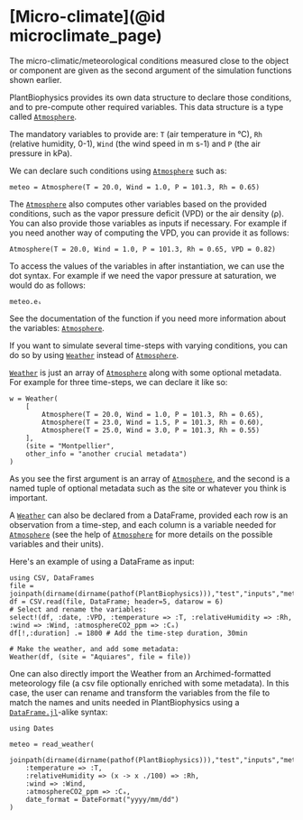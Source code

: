 # [Micro-climate](@id microclimate_page)

The micro-climatic/meteorological conditions measured close to the object or component are given as the second argument of the simulation functions shown earlier.

PlantBiophysics provides its own data structure to declare those conditions, and to pre-compute other required variables. This data structure is a type called [`Atmosphere`](@ref).

The mandatory variables to provide are: `T` (air temperature in °C), `Rh` (relative humidity, 0-1), `Wind` (the wind speed in m s-1) and `P` (the air pressure in kPa).

We can declare such conditions using [`Atmosphere`](@ref) such as:

```@example usepkg
meteo = Atmosphere(T = 20.0, Wind = 1.0, P = 101.3, Rh = 0.65)
```

The [`Atmosphere`](@ref) also computes other variables based on the provided conditions, such as the vapor pressure deficit (VPD) or the air density (ρ). You can also provide those variables as inputs if necessary. For example if you need another way of computing the VPD, you can provide it as follows:

```@example usepkg
Atmosphere(T = 20.0, Wind = 1.0, P = 101.3, Rh = 0.65, VPD = 0.82)
```

To access the values of the variables in after instantiation, we can use the dot syntax. For example if we need the vapor pressure at saturation, we would do as follows:

```@example usepkg
meteo.eₛ
```

See the documentation of the function if you need more information about the variables: [`Atmosphere`](@ref).

If you want to simulate several time-steps with varying conditions, you can do so by using [`Weather`](@ref) instead of [`Atmosphere`](@ref).

[`Weather`](@ref) is just an array of [`Atmosphere`](@ref) along with some optional metadata. For example for three time-steps, we can declare it like so:

```@example usepkg
w = Weather(
    [
        Atmosphere(T = 20.0, Wind = 1.0, P = 101.3, Rh = 0.65),
        Atmosphere(T = 23.0, Wind = 1.5, P = 101.3, Rh = 0.60),
        Atmosphere(T = 25.0, Wind = 3.0, P = 101.3, Rh = 0.55)
    ],
    (site = "Montpellier",
    other_info = "another crucial metadata")
)
```

As you see the first argument is an array of [`Atmosphere`](@ref), and the second is a named tuple of optional metadata such as the site or whatever you think is important.

A [`Weather`](@ref) can also be declared from a DataFrame, provided each row is an observation from a time-step, and each column is a variable needed for [`Atmosphere`](@ref) (see the help of [`Atmosphere`](@ref) for more details on the possible variables and their units).

Here's an example of using a DataFrame as input:

```@example usepkg
using CSV, DataFrames
file = joinpath(dirname(dirname(pathof(PlantBiophysics))),"test","inputs","meteo.csv")
df = CSV.read(file, DataFrame; header=5, datarow = 6)
# Select and rename the variables:
select!(df, :date, :VPD, :temperature => :T, :relativeHumidity => :Rh, :wind => :Wind, :atmosphereCO2_ppm => :Cₐ)
df[!,:duration] .= 1800 # Add the time-step duration, 30min

# Make the weather, and add some metadata:
Weather(df, (site = "Aquiares", file = file))
```

One can also directly import the Weather from an Archimed-formatted meteorology file (a csv file optionally enriched with some metadata). In this case, the user can rename and transform the variables from the file to match the names and units needed in PlantBiophysics using a [`DataFrame.jl`](https://dataframes.juliadata.org/stable/)-alike syntax:

```@example usepkg
using Dates

meteo = read_weather(
    joinpath(dirname(dirname(pathof(PlantBiophysics))),"test","inputs","meteo.csv"),
    :temperature => :T,
    :relativeHumidity => (x -> x ./100) => :Rh,
    :wind => :Wind,
    :atmosphereCO2_ppm => :Cₐ,
    date_format = DateFormat("yyyy/mm/dd")
)
```
